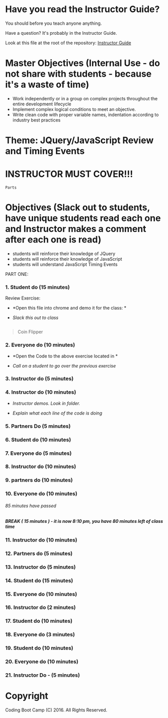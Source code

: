 # Have you read the Instructor Guide?

You should before you teach anyone anything.

Have a question? It's probably in the Instructor Guide.

Look at this file at the root of the repository:
[Instructor Guide](https://github.com/RutgersCodingBootcamp/All-Lesson-Plans/blob/master/instructor_guide)

# Master Objectives (Internal Use - do not share with students - because it's a waste of time)

* Work independently or in a group on complex projects throughout the entire development lifecycle
* Implement complex logical conditions to meet an objective.
* Write clean code with proper variable names, indentation according to industry best practices

# Theme: JQuery/JavaScript Review and Timing Events

# INSTRUCTOR MUST COVER!!!

```
Parts
```

# Objectives (Slack out to students, have unique students read each one and Instructor makes a comment after each one is read)

* students will reinforce their knowledge of JQuery
* students will reinforce their knowledge of JavaScript
* students will understand JavaScript Timing Events

PART ONE:

### 1. Student do (15 minutes)
Review Exercise:

* *Open this file into chrome and demo it for the class: *

* *Slack this out to class*

```
```
> Coin Flipper

### 2. Everyone do (10 minutes)

* *Open the Code to the above exercise located in *

* *Call on a student to go over the previous exercise*

### 3. Instructor do (5 minutes)



### 4. Instructor do (10 minutes)

* *Instructor demos. Look in  folder.*

* *Explain what each line of the code is doing*

### 5. Partners Do (5 minutes)


### 6. Student do (10 minutes)


### 7. Everyone do (5 minutes)


### 8. Instructor do (10 minutes)


### 9. partners do (10 minutes)


### 10. Everyone do (10 minutes)


###### 85 minutes have passed

##### BREAK ( 15 minutes ) - it is now 8:10 pm, you have 80 minutes left of class time

### 11. Instructor do (10 minutes)


### 12. Partners do (5 minutes)


### 13. Instructor do (5 minutes)


### 14. Student do (15 minutes)


### 15. Everyone do (10 minutes)


### 16. Instructor do (2 minutes)


### 17. Student do (10 minutes)


### 18. Everyone do (3 minutes)


### 19. Student do (10 minutes)


### 20. Everyone do (10 minutes)


### 21. Instructor Do - (5 minutes)



# Copyright
Coding Boot Camp (C) 2016. All Rights Reserved.
